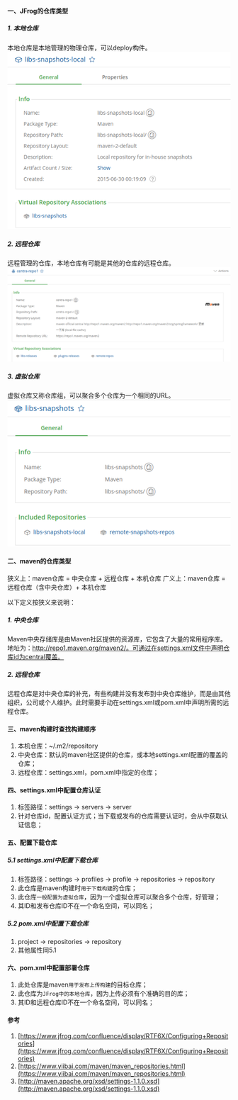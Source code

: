 #### 一、JFrog的仓库类型
##### 1. 本地仓库
本地仓库是本地管理的物理仓库，可以deploy构件。
![本地仓库](../../src/main/resources/picture/1240-20210115031232315.png)

##### 2. 远程仓库
远程管理的仓库，本地仓库有可能是其他的仓库的远程仓库。
![远程仓库](../../src/main/resources/picture/1240-20210115031232351.png)

##### 3. 虚拟仓库
虚拟仓库又称仓库组，可以聚合多个仓库为一个相同的URL。
![虚拟仓库](../../src/main/resources/picture/1240-20210115031232336.png)
#### 二、maven的仓库类型
狭义上：maven仓库 = 中央仓库 + 远程仓库 + 本机仓库
广义上：maven仓库 = 远程仓库（含中央仓库）+ 本机仓库

以下定义按狭义来说明：
##### 1. 中央仓库
Maven中央存储库是由Maven社区提供的资源库，它包含了大量的常用程序库。地址为：http://repo1.maven.org/maven2/。可通过在settings.xml文件中声明仓库id为central覆盖。
##### 2. 远程仓库
远程仓库是对中央仓库的补充，有些构建并没有发布到中央仓库维护，而是由其他组织，公司或个人维护。此时需要手动在settings.xml或pom.xml中声明所需的远程仓库。

#### 三、maven构建时查找构建顺序
1. 本机仓库：~/.m2/repository
1. 中央仓库：默认的maven社区提供的仓库，或本地settings.xml配置的覆盖的仓库；
3. 远程仓库：settings.xml，pom.xml中指定的仓库；
#### 四、settings.xml中配置仓库认证

1. 标签路径：settings -> servers -> server
2. 针对仓库id，配置认证方式；当下载或发布的仓库需要认证时，会从中获取认证信息；
#### 五、配置下载仓库
##### 5.1 settings.xml中配置下载仓库

1. 标签路径：settings -> profiles -> profile -> repositories -> repository
1. 此仓库是maven构建时`用于下载构建`的仓库；
1. 此仓库`一般配置为虚拟仓库`，因为一个虚拟仓库可以聚合多个仓库，好管理；
4. 其ID和发布仓库ID不在一个命名空间，可以同名；

##### 5.2 pom.xml中配置下载仓库

1. project -> repositories -> repository
2. 其他属性同5.1

#### 六、pom.xml中配置部署仓库

1. 此处仓库是maven`用于发布上传构建`的目标仓库；
2. 此仓库为`JFrog中的本地仓库`，因为上传必须有个准确的目的库；
3. 其ID和远程仓库ID不在一个命名空间，可以同名；

#### 参考

1. [https://www.jfrog.com/confluence/display/RTF6X/Configuring+Repositories](https://www.jfrog.com/confluence/display/RTF6X/Configuring+Repositories)
2. [https://www.yiibai.com/maven/maven_repositories.html](https://www.yiibai.com/maven/maven_repositories.html)
3. [http://maven.apache.org/xsd/settings-1.1.0.xsd](http://maven.apache.org/xsd/settings-1.1.0.xsd)
